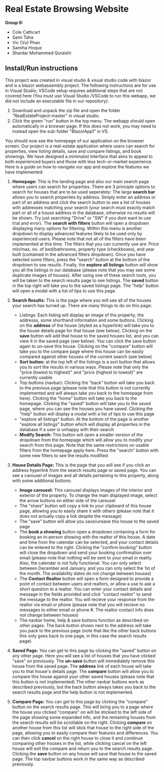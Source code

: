 # Real Estate Browsing Website
**Group 9:**
* Cole Cathcart
* Sami Taha
* Vic (Vu) Phan
* Samiha Hoque
* Shardar Mohammed Quraishi

## Install/Run instructions
This project was created in visual studio & visual studio code with blazor and is a blazor webassembly project. The following instructions are for use in Visual Studio; VSCode setup requires additional steps that are not covered here (You must use Visual Studio /VSCode to run this webapp, we did not include an executable file in our repository):
1. Download and unpack the zip file and open the folder "RealEstateProject-master" in visual studio. 
2. Click the green "run" button in the top menu. The webapp should open automatically in a browser page. If this does not work, you may need to instead open the sub-folder "BlazorApp1" in VS.

You should now see the homepage of our application on the browser screen. Our project is a real-estate application where users can search for properties, view listing details, save and compare listings, and book showings. We have designed a minimalist interface that aims to appeal to both experienced buyers and those with less tech-or-market experience. Here is a guide on how to navigate our app and explore the features we have implemented:

1. **Homepage:** This is the landing page and also our main search page where users can search for properties. There are 3 principle options to search for houses that are to be used seperately: The large **search bar** allows you to search properties by address. Simply enter an address or part of an address and click the search button to see a list of houses with addresses matching your search (your search must exactly match part or all of a house address in the database, otherwise no results will be shown. Try just searching "Drive" or "SW" if you dont want to use trial and error). The **search with filters** button will open a dropdown displaying many options for filtering. Within this menu is another dropdown to display advanced features likely to be used only by experienced users. Please note that not all of the filters have been implemented at this time. The filters that you can currently use are: Price min/max, no. of bed/bathrooms, property type (checkboxes), and year built (contained in the advanced filters dropdown). Once you have selected some filters, press the "search" button at the bottom of the dropdown to see results. Finally, the **explore all listings** button will show you all the listings in our database (please note that you may see some duplicate images of houses). After using one of these search tools, you will be taken to the search results page to see listings. The **saved** button in the top right will take you to the saved listings page. The "help" button will open a modal with a list of tips to use this page.
2. **Search Results:** This is the page where you will see all of the houses your search has turned up. There are many things to do on this page:
    * Listings: Each listing will display an image of the property, the addresss, some shorthand information and some buttons. Clicking on the **address** of the house (styled as a hyperlink) will take you to the house details page for that house (see below). Clicking on the **save** button will add that house to the saved houses list, and you can view it in the saved page (see below). You can click the save button again to un-save this house. Clicking on the "compare" button will take you to the compare page where this house can be easily compared against other houses of the current search (see below)
    * **Sort button:** at the top left of the listings is a sort button that allows you to sort the results in various ways. Please note that only the "price (lowest to highest)" and "price (highest to lowest)" are currently usable
    * Top buttons (navbar): Clicking the "back" button will take you back to the previous page (please note that this button is not currently implemented and will always take you back to the homepage from here). Clicking the "home" button will take you back to the homepage. Clicking the "saved" button will take you to the saved page, where you can see the houses you have saved. Clicking the "help" button will display a modal with a list of tips to use this page
    * "explore all listings" button: At the bottom of the page is another "explore all listings" button which will display all properties in the database if a user is unhappy with their search
    * **Modify Search:** This button will open a smaller version of the dropdown from the homepage which will allow you to modify your search from this page. Note that the same restrictions on usable filters from the homepage apply here. Press the "search" button with some new filters to see the results modified

3. **House Details Page:** This is the page that you will see if you click an address hyperlink from the search results page or saved page. You can see a carousel of images and all details pertaining to this property, along with some additional buttons:
    * **Image carousel:** This carousel displays images of the interior and exterior of the property. To change the main displayed image, select the arrow buttons on either side of the carousel
    * The "share" button will copy a link to your clipboard of this house page, allowing you to easily share it with others (please note that it does not actually copy a link despite the message) 
    * The "save" button will allow you save/unsave this house to the saved page
    * The **book a showing** button open a dropdown containing a form for booking an in-person showing with the realtor of this house. A date and time from the calendar can be selected, and your contact details can be entered to the right. Clicking the "confirm booking" button will close the dropdown and send your booking confirmation over email (please note that nothing will be sent to your email in reality. Also, the calendar is not fully functional. You can only select between December and January, and you can only select the 1st of the month. The availability dates do not change between houses)
    * The **Contact Realtor** button will open a form designed to provide a point of contact between users and realtors, or allow a use to ask a short question to a realtor. You can enter your contact details and message in the fields provided and click "contact realtor" to send the message to the realtor. You will recieve your response from the realtor via email or phone (please note that you will recieve no messages to either email or phone #. The realtor contact info does not change between houses)
    * The navbar home, help & save buttons function as described on other pages. The back button shown next to the address will take you pack to the previous page (note that like the other back buttons this only goes back to one page, in this case the search results page)
4. **Saved Page:** You can get to this page by clicking the "saved" button on any other page. Here you will see a list of houses that you have clicked "save" on previously. The **un-save** button will immediately remove this house from the saved page. The **address** link of each house will take you to that house's details page. The **compare** button will allow you to compare this house against your other saved houses (please note that this button is not implemented) The other navbar buttons work as described previously, but the back button always takes you back to the search results page and the help button is not implemented.
5. **Compare Page:** You can get to this page by clicking the "compare" button on the search results page. This will bring you to a page where the house you clicked "compare" on will be stickied to the left side of the page showing some expanded info, and the remaining houses from the search results will be scrollable on the right. Clicking **compare** on another house from this list will stick that house to the right side of the page, allowing you to easily compare their features and differences. You can then click **cancel** on the right house to close it and comtinue comparing other houses in the list, while clicking cancel on the left house will exit the compare and return you to the search results page. Clicking the **save** button on any house will save that house to the saved page. The top navbar buttons work in the same way as described previously.





